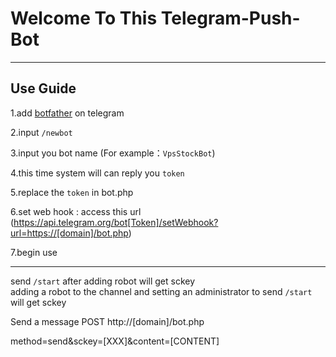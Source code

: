 # Welcome To This Telegram-Push-Bot 

------

## Use Guide

1.add [botfather](https://telegram.me/botfather) on telegram

2.input `/newbot` 

3.input you bot name (For example：`VpsStockBot`)

4.this time system will can reply you `token`  

5.replace the `token` in bot.php

6.set web hook : access this url  (https://api.telegram.org/bot[Token]/setWebhook?url=https://[domain]/bot.php)

7.begin use

-----

send `/start` after adding robot will get sckey  
adding a robot to the channel and setting an administrator to send `/start` will get sckey

Send a message
POST http://[domain]/bot.php

method=send&sckey=[XXX]&content=[CONTENT]


